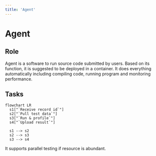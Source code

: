 ```yaml
---
title: 'Agent'
---
```


# Agent

## Role

Agent is a software to run source code submitted by users.
Based on its function, it is suggested to be deployed in a container.
It does everything automatically including compiling code, running program and monitoring performance.

## Tasks

```mermaid
flowchart LR
  s1["`Receive record id`"]
  s2["`Pull test data`"]
  s3["`Run & profile`"]
  s4["`Upload result`"]

  s1 --> s2
  s2 --> s3
  s3 --> s4
```

It supports parallel testing if resource is abundant.
